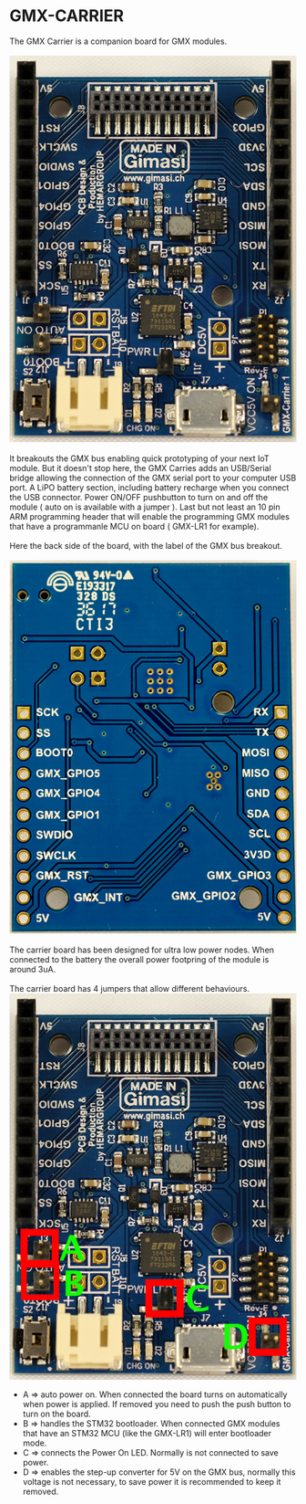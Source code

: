 # GMX-CARRIER
The GMX Carrier is a companion board for GMX modules.<br/>
<br/>
<img src="/docs/carrier1.png"/>
<br/>
<br/>
It breakouts the GMX bus enabling quick prototyping of your next IoT module. But it doesn't stop here, the GMX Carries adds an USB/Serial bridge allowing the connection of the GMX serial port to your computer USB port. A LiPO battery section, including battery recharge when you connect the USB connector. Power ON/OFF pushbutton to turn on and off the module ( auto on is available with a jumper ). Last but not least an 10 pin ARM programming header that will enable the programming GMX modules that have a programmanle MCU on board ( GMX-LR1 for example).
<br/>
<br/>
Here the back side of the board, with the label of the GMX bus breakout.<br/>
<br/>
<img src="/docs/carrier_back_2.png"/>
<br/>
<br/>
The carrier board has been designed for ultra low power nodes. When connected to the battery the overall power footpring of the module is around 3uA.<br/>
<br/>
The carrier board has 4 jumpers that allow different behaviours.
<img src="/docs/carrier1_label.png"/>
<br/>
* A => auto power on. When connected the board turns on automatically when power is applied. If removed you need to push the push button to turn on the board.
* B => handles the STM32 bootloader. When connected GMX modules that have an STM32 MCU  (like the GMX-LR1) will enter bootloader mode.
* C => connects the Power On LED. Normally is not connected to save power.
* D => enables the step-up converter for 5V on the GMX bus, normally this voltage is not necessary, to save power it is recommended to keep it removed.
